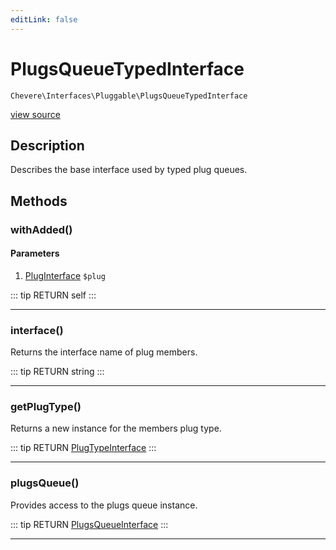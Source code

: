 ```yaml
---
editLink: false
---
```


# PlugsQueueTypedInterface

`Chevere\Interfaces\Pluggable\PlugsQueueTypedInterface`

[view source](https://github.com/chevere/chevere/blob/master/src/Chevere/Interfaces/Pluggable/PlugsQueueTypedInterface.php)

## Description

Describes the base interface used by typed plug queues.

## Methods

### withAdded()

#### Parameters

1. [PlugInterface](./PlugInterface.md) `$plug`

::: tip RETURN
self
:::

---

### interface()

Returns the interface name of plug members.

::: tip RETURN
string
:::

---

### getPlugType()

Returns a new instance for the members plug type.

::: tip RETURN
[PlugTypeInterface](./PlugTypeInterface.md)
:::

---

### plugsQueue()

Provides access to the plugs queue instance.

::: tip RETURN
[PlugsQueueInterface](./PlugsQueueInterface.md)
:::

---
